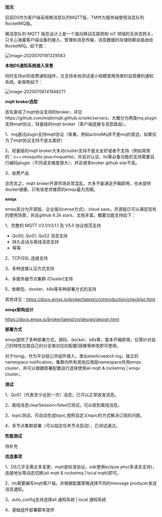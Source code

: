 **现况**

目前DS作为客户端采用微消息队列MQTT版，TM作为服务端使用消息队列RocketMQ版。

微消息队列 MQTT 版在设计上是一个面向移动互联网和 IoT 领域的无状态网关，只关心海量客户端设备的接入、管理和消息传输，消息数据的存储则都会路由给RocketMQ。如下图：

![image-20200701181329583](/Users/yanghao/docs/all_images/image-20200701181329583.png)



**本地DS通知系统接入背景**

同时支持ali的收费通知组件，又支持本地测试或小规模使用场景的自搭建的通知系统。新架构如下：

![image-20200706141948271](/Users/yanghao/docs/all_images/image-20200706141948271.png)





**mqtt broker选型**

首先查阅了mqtt协议支持的broker，详见https://github.com/mqtt/mqtt.github.io/wiki/servers，大概分为两类mq plugin支持mqtt协议，轻量级的mqtt broker（客户端连接与消息路由）。

1、mq通过plugin支持mqtt协议（笨重，例如activeMq并不是mq的首选，如果仅为了mqtt协议支持不是太美好）

2、轻量级的mqtt broker大多对cluster支持不是太友好或者不支持（例如常用的：c++:mosquitto java:moquette)，并且对认证、tls等必备功能的支持需要自行编码plugin（不同语言难度很大），并且很多broker github star不高。

3、收费产品

总而言之，mqtt broker开源市场非常混乱，大多不能满足开箱即用，也未提供docker镜像，只有徐老师推荐的emqx最为亮眼。



**emqx**

emqx其分为开源版、企业版(license方式)、cloud saas，开源版已可以满足现有的使用场景，并且github 6.2k stars、文档丰富。概要功能支持如下：

1、完整的 MQTT V3.1/V3.1.1 及 V5.0 协议规范支持

- QoS0, QoS1, QoS2 消息支持
- 持久会话与离线消息支持
- 等等

2、TCP/SSL 连接支持

3、多种连接认证方式支持

4、多服务器节点集群 (Cluster)支持

5、依赖包、docker、k8s等多种部署方式的支持

其他详见：https://docs.emqx.io/broker/latest/cn/introduction/checklist.html



**emqx架构设计**

https://docs.emqx.io/broker/latest/cn/design/design.html



**部署方式**

emqx提供了多种部署方式，源码、docker、k8s等，基本开箱即用，仅需针对自己的特性拉取自己的分支做对应的配置|镜像等修改即可使用。

对于tsingj，作为平台级公共组件接入，类似elasticsearch log，独立的namespace notification，集群内所有其他应用层namespace共用emqx cluster，并可以根据部署配置自行选择使用ali mqtt & rocketmq | emqx cluster。



**测试**

1、QoS1（代表至少达到一次）消息，已可以正常收发消息。

2、离线消息clearSession=false已测试，可以收到离线消息。

3、topic测试，可自动生成topic,按照自定义topic的方式解决订阅的问题。

4、多节点集群部署（可以指定任务节点启动），已测试通过。



**性能测试**

待补充



**改造事项**

1、DS几乎无需太多变更，mqtt是标准协议，sdk使用eclipse pho(多语言支持)，连接地址等动态切换(ali mqtt & rocketmq | local mqtt)即可。

2、tm需要编写mqtt客户端，并根据配置策略选择不同的message producer发送消息通知。

3、auto_config支持选择ali 通知系统 | local 通知系统

4、基础组件部署脚本提供

